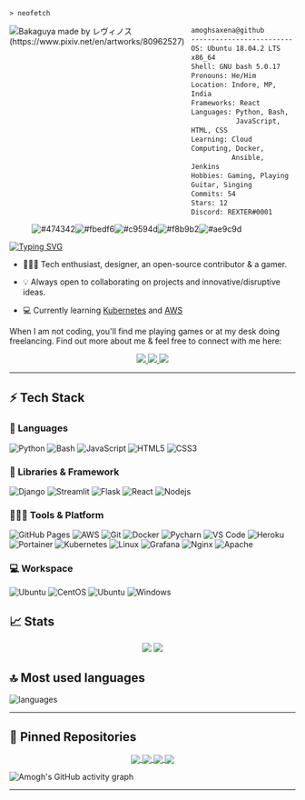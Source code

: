 ```shell
> neofetch
```

<img align="left" src="https://i.ibb.co/7jGvs3d/kisspng-bash-shell-script-bourne-shell-scripting-language-create-and-delete-files-and-folders-in-bas.png" alt="Bakaguya made by レヴィノス (https://www.pixiv.net/en/artworks/80962527)" width="320" /> 

```shell
amoghsaxena@github
-------------------------
OS: Ubuntu 18.04.2 LTS x86_64
Shell: GNU bash 5.0.17
Pronouns: He/Him
Location: Indore, MP, India
Frameworks: React
Languages: Python, Bash,
           JavaScript, HTML, CSS
Learning: Cloud Computing, Docker,
          Ansible, Jenkins
Hobbies: Gaming, Playing Guitar, Singing
Commits: 54
Stars: 12
Discord: REXTER#0001
```
<p align="left">
  &nbsp; &nbsp; &nbsp; &nbsp; &nbsp;
  <img alt="#474342" src="https://via.placeholder.com/15/fdfdfd/000000?text=+" width="25" height="20" /><img alt="#fbedf6" src="https://via.placeholder.com/15/3e474a/000000?text=+" width="25" height="20" /><img alt="#c9594d" src="https://via.placeholder.com/15/282c34/000000?text=+" width="25" height="20" /><img alt="#f8b9b2" src="https://via.placeholder.com/15/47b353/000000?text=+" width="25" height="20" /><img alt="#ae9c9d" src="https://via.placeholder.com/15/393e46/000000?text=+" width="25" height="20" />
</p>


[![Typing SVG](https://readme-typing-svg.herokuapp.com?color=1a9fe0&size=29&multiline=true&width=700&lines=Welcome+To+Amogh+Saxena's+GitHub+Profile)](https://git.io/typing-svg)


* 🧑🏻‍💻 Tech enthusiast, designer, an open-source contributor & a gamer. 

* 💡 Always open to collaborating on projects and innovative/disruptive ideas. 

* 💻 Currently learning [Kubernetes](https://kubernetes.io/) and [AWS](https://aws.amazon.com/)

When I am not coding, you'll find me playing games or at my desk doing freelancing. Find out more about me & feel free to connect with me here:

<p align="center">
	<a href="https://www.linkedin.com/in/amoghsaxena/">
		<img src="https://img.shields.io/badge/LinkedIn-0077B5?style=for-the-badge&logo=linkedin&logoColor=white" />
	</a>
	<a href="https://discord.io/RealmX">
		<img src="https://img.shields.io/badge/Discord-5865F2?style=for-the-badge&logo=discord&logoColor=white" />
	</a>
	<a href="https://instagram.com/amoghsaxena">
		<img src="https://img.shields.io/badge/Instagram-E4405F?style=for-the-badge&logo=instagram&logoColor=white" />
	</a>
</p>

---
## ⚡ Tech Stack

### 🚀 Languages

![Python](https://img.shields.io/badge/Python-3776AB?style=for-the-badge&logo=python&logoColor=yellow)
![Bash](https://img.shields.io/badge/Bash-black?style=for-the-badge&logo=GNUBash&logoColor=green)
![JavaScript](https://img.shields.io/badge/Javascript-F7DF1E?style=for-the-badge&logo=javascript&logoColor=black)
![HTML5](https://img.shields.io/badge/HTML5-E34F26?style=for-the-badge&logo=html5&logoColor=white)
![CSS3](https://img.shields.io/badge/CSS3-1572B6?style=for-the-badge&logo=css3&logoColor=white)

### 🧩 Libraries & Framework

![Django](https://img.shields.io/badge/Django-092E20?style=for-the-badge&logo=django&logoColor=white)
![Streamlit](https://img.shields.io/badge/Streamlit-white?style=for-the-badge&logo=streamlit&logoColor=FF4B4B)
![Flask](https://img.shields.io/badge/Flask-000000?style=for-the-badge&logo=flask&logoColor=white)
![React](https://img.shields.io/badge/React-20232A?style=for-the-badge&logo=react&logoColor=61DAFB)
![Nodejs](https://img.shields.io/badge/Node.js-white?style=for-the-badge&logo=nodedotjs&logoColor=339933)

### 🧑🏻‍💻 Tools & Platform

![GitHub Pages](https://img.shields.io/badge/GitHub-100000?style=for-the-badge&logo=github&logoColor=white)
![AWS](https://img.shields.io/badge/AWS-FF9900?style=for-the-badge&logo=Amazon-AWS&logoColor=black)
![Git](https://img.shields.io/badge/Git-F05032?style=for-the-badge&logo=git&logoColor=white)
![Docker](https://img.shields.io/badge/Docker-2496ED?style=for-the-badge&logo=docker&logoColor=white)
![Pycharn](https://img.shields.io/badge/Pycharm-black?style=for-the-badge&logo=pycharm&logoColor=21c12c)
![VS Code](https://img.shields.io/badge/Visual_Studio_Code-0078D4?style=for-the-badge&logo=visual%20studio%20code&logoColor=white)
![Heroku](https://img.shields.io/badge/Heroku-430098?style=for-the-badge&logo=heroku&logoColor=white)
![Portainer](https://img.shields.io/badge/Portainer-13BEF9?style=for-the-badge&logo=Portainer&logoColor=white)
![Kubernetes](https://img.shields.io/badge/Kubernetes-326CE5?style=for-the-badge&logo=kubernetes&logoColor=white)
![Linux](https://img.shields.io/badge/Linux-FCC624?style=for-the-badge&logo=linux&color=white)
![Grafana](https://img.shields.io/badge/Grafana-F46800?style=for-the-badge&logo=grafana&logoColor=white)
![Nginx](https://img.shields.io/badge/nginx-009639?&style=for-the-badge&logo=nginx&logoColor=white)
![Apache](https://img.shields.io/badge/apache-D22128?&style=for-the-badge&logo=apache&logoColor=white)


### 💻 Workspace

![Ubuntu](https://img.shields.io/badge/Ubuntu-purple?style=for-the-badge&logo=ubuntu&logoColor=E95420)
![CentOS](https://img.shields.io/badge/Centos-black?style=for-the-badge&logo=centos&logoColor=pink)
![Ubuntu](https://img.shields.io/badge/kali-557C94?style=for-the-badge&logo=kali-linux&logoColor=white)
![Windows](https://img.shields.io/badge/windows-white?style=for-the-badge&logo=windows&logoColor=0078D6)


## 📈 Stats

<p align="center">
  <img width="48%" src="https://github-readme-stats.vercel.app/api?username=amoghsaxena&count_private=true&show_icons=true&theme=onedark&hide_border=true&include_all_commits=true" />
  <img width="48%" src="https://github-readme-streak-stats.herokuapp.com/?user=amoghsaxena&hide_border=true&theme=onedark" />
</p>

## 🔝 Most used languages

  <img alt="languages" src="https://github-readme-stats.vercel.app/api/top-langs/?username=amoghsaxena&layout=compact&theme=onedark&hide_border=true" />

---

## 📕 Pinned Repositories

<p align="center">
<a href="https://github.com/AmoghSaxena/Ubuntu-Shortcut-Creator">
  <img align="center" src="https://github-readme-stats.vercel.app/api/pin/?username=amoghsaxena&repo=Ubuntu-Shortcut-Creator&theme=onedark&hide_border=true" />
</a>

<a href="https://github.com/AmoghSaxena/OnScreen-Ticker-and-Promotions">
  <img align="center" src="https://github-readme-stats.vercel.app/api/pin/?username=amoghsaxena&repo=OnScreen-Ticker-and-Promotions&theme=onedark&hide_border=true" />
</a>

<a href="https://github.com/AmoghSaxena/IPTV-Stream-Verification">
  <img align="center" src="https://github-readme-stats.vercel.app/api/pin/?username=amoghsaxena&repo=IPTV-Stream-Verification&theme=onedark&hide_border=true" />
</a>

<a href="https://github.com/AmoghSaxena/Online-Pharmacy-Shop">
  <img align="center" src="https://github-readme-stats.vercel.app/api/pin/?username=amoghsaxena&repo=Online-Pharmacy-Shop&theme=onedark&hide_border=true" />
</a>

</p>

![Amogh's GitHub activity graph](https://activity-graph.herokuapp.com/graph?username=amoghsaxena&hide_border=true&theme=github)

---

<p align="center">

[//]: # (   <img src="https://github.com/AmoghSaxena/amoghsaxena/blob/main/content/images/github-contribution-grid-snake.svg" alt="snake">)
</p>